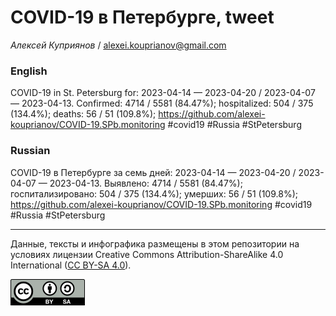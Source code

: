 COVID-19 в Петербурге, tweet
============================

*Алексей Куприянов* /
<a href="mailto:alexei.kouprianov@gmail.com" class="email">alexei.kouprianov@gmail.com</a>

### English

COVID-19 in St. Petersburg for: 2023-04-14 — 2023-04-20 / 2023-04-07 —
2023-04-13. Сonfirmed: 4714 / 5581 (84.47%); hospitalized: 504 / 375
(134.4%); deaths: 56 / 51 (109.8%);
<a href="https://github.com/alexei-kouprianov/COVID-19.SPb.monitoring" class="uri">https://github.com/alexei-kouprianov/COVID-19.SPb.monitoring</a>
\#covid19 \#Russia \#StPetersburg

### Russian

COVID-19 в Петербурге за семь дней: 2023-04-14 — 2023-04-20 / 2023-04-07
— 2023-04-13. Выявлено: 4714 / 5581 (84.47%); госпитализировано: 504 /
375 (134.4%); умерших: 56 / 51 (109.8%);
<a href="https://github.com/alexei-kouprianov/COVID-19.SPb.monitoring" class="uri">https://github.com/alexei-kouprianov/COVID-19.SPb.monitoring</a>
\#covid19 \#Russia \#StPetersburg

------------------------------------------------------------------------

Данные, тексты и инфографика размещены в этом репозитории на условиях
лицензии Creative Commons Attribution-ShareAlike 4.0 International ([CC
BY-SA 4.0](https://creativecommons.org/licenses/by-sa/4.0/)).

![](../misc/CC-BY-SA-icon.png "CC-BY-SA")
